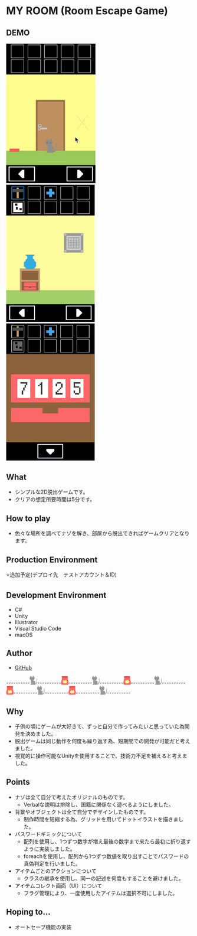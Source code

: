 # MY ROOM (Room Escape Game)
## DEMO
![movePanels](Assets/ForReadMe/movePanels.gif "movePanels")　　　<img src="Assets/ForReadMe/howToUseItems.png" width="240px">　　　<img src="Assets/ForReadMe/changePassword.png" width="240px">

## What
- シンプルな2D脱出ゲームです。
- クリアの想定所要時間は5分です。
## How to play
- 色々な場所を調べてナゾを解き、部屋から脱出できればゲームクリアとなります。
## Production Environment
⭐️追加予定(デプロイ先　テストアカウント＆ID)
## Development Environment
- C#
- Unity
- Illustrator
- Visual Studio Code
- macOS
## Author
- [GitHub](https://github.com/yumiki06/)

----------<img src="Assets/Images/my-room.png" width="20px">----------<img src="Assets/Images/my-room3.png" width="20px">----------<img src="Assets/Images/my-room.png" width="20px">----------<img src="Assets/Images/my-room3.png" width="20px">----------<img src="Assets/Images/my-room.png" width="20px">----------<img src="Assets/Images/my-room3.png" width="20px">----------<img src="Assets/Images/my-room.png" width="20px">----------<img src="Assets/Images/my-room3.png" width="20px">----------<img src="Assets/Images/my-room.png" width="20px">----------

## Why
- 子供の頃にゲームが大好きで、ずっと自分で作ってみたいと思っていた為開発を決めました。
- 脱出ゲームは同じ動作を何度も繰り返す為、短期間での開発が可能だと考えました。
- 視覚的に操作可能なUnityを使用することで、技術力不足を補えると考えました。
## Points
- ナゾは全て自分で考えたオリジナルのものです。
  - Verbalな説明は排除し、国籍に関係なく遊べるようにしました。
- 背景やオブジェクトは全て自分でデザインしたものです。
  - 制作時間を短縮する為、グリッドを用いてドットイラストを描きました。
- パスワードギミックについて
  - 配列を使用し、1つずつ数字が増え最後の数字まで来たら最初に折り返すように実装しました。
  - foreachを使用し、配列から1つずつ数値を取り出すことでパスワードの真偽判定を行いました。
- アイテムごとのアクションについて
  - クラスの継承を使用し、同一の記述を何度もすることを避けました。
- アイテムコレクト画面（UI）について
  - フラグ管理により、一度使用したアイテムは選択不可にしました。
## Hoping to...
- オートセーブ機能の実装
